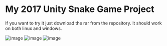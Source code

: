 # My 2017 Unity Snake Game Project


If you want to try it just download the rar from the repository. It should work on both linux and windows. 

![image](https://github.com/vycdev/Unity-2D-Snake-Game/assets/49570123/ddf83bc2-1989-4689-924d-100ef5332262)
![image](https://github.com/vycdev/Unity-2D-Snake-Game/assets/49570123/5442df82-c733-4e8e-95e2-6e62f2ce0e5a)
![image](https://github.com/vycdev/Unity-2D-Snake-Game/assets/49570123/e78d3bdf-a099-4135-bbf9-3ca203e4f6e3)
